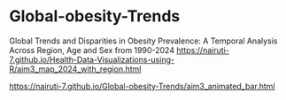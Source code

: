 # Global-obesity-Trends
Global Trends and Disparities in Obesity Prevalence: A Temporal Analysis Across Region, Age and Sex from 1990-2024
https://nairuti-7.github.io/Health-Data-Visualizations-using-R/aim3_map_2024_with_region.html

https://nairuti-7.github.io/Global-obesity-Trends/aim3_animated_bar.html
